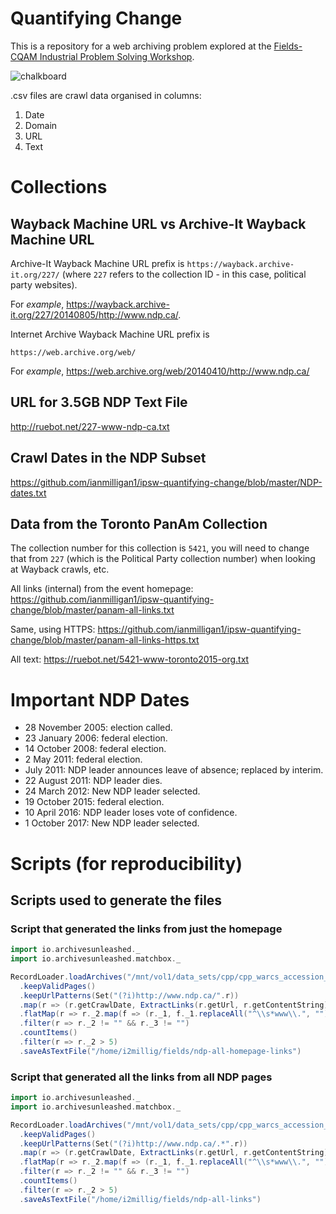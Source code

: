 # Quantifying Change

This is a repository for a web archiving problem explored at the [Fields-CQAM Industrial Problem Solving Workshop](http://www.fields.utoronto.ca/activities/18-19/fields-cqam-ipsw).

![chalkboard](https://user-images.githubusercontent.com/3834704/57253288-5b059b00-701c-11e9-885f-e8f18b36ab36.jpeg)

.csv files are crawl data organised in columns:

1. Date
2. Domain
3. URL 
4. Text

# Collections

## Wayback Machine URL vs Archive-It Wayback Machine URL

Archive-It Wayback Machine URL prefix is `https://wayback.archive-it.org/227/` (where `227` refers to the collection ID - in this case, political party websites).

For *example*, <https://wayback.archive-it.org/227/20140805/http://www.ndp.ca/>.

Internet Archive Wayback Machine URL prefix is 

`https://web.archive.org/web/`

For *example*, <https://web.archive.org/web/20140410/http://www.ndp.ca/>

## URL for 3.5GB NDP Text File

<http://ruebot.net/227-www-ndp-ca.txt>

## Crawl Dates in the NDP Subset

<https://github.com/ianmilligan1/ipsw-quantifying-change/blob/master/NDP-dates.txt>

## Data from the Toronto PanAm Collection 
The collection number for this collection is `5421`, you will need to change that from `227` (which is the Political Party collection number) when looking at Wayback crawls, etc.

All links (internal) from the event homepage: <https://github.com/ianmilligan1/ipsw-quantifying-change/blob/master/panam-all-links.txt>

Same, using HTTPS: <https://github.com/ianmilligan1/ipsw-quantifying-change/blob/master/panam-all-links-https.txt>

All text: <https://ruebot.net/5421-www-toronto2015-org.txt>

# Important NDP Dates

- 28 November 2005: election called.
- 23 January 2006: federal election.
- 14 October 2008: federal election.
- 2 May 2011: federal election.
- July 2011: NDP leader announces leave of absence; replaced by interim.
- 22 August 2011: NDP leader dies.
- 24 March 2012: New NDP leader selected.
- 19 October 2015: federal election.
- 10 April 2016: NDP leader loses vote of confidence.
- 1 October 2017: New NDP leader selected.

# Scripts (for reproducibility)

## Scripts used to generate the files

### Script that generated the links from just the homepage

```scala
import io.archivesunleashed._
import io.archivesunleashed.matchbox._

RecordLoader.loadArchives("/mnt/vol1/data_sets/cpp/cpp_warcs_accession_01/partner.archive-it.org/cgi-bin/getarcs.pl/*.gz", sc)
  .keepValidPages()
  .keepUrlPatterns(Set("(?i)http://www.ndp.ca/".r))
  .map(r => (r.getCrawlDate, ExtractLinks(r.getUrl, r.getContentString)))
  .flatMap(r => r._2.map(f => (r._1, f._1.replaceAll("^\\s*www\\.", ""), f._2.replaceAll("^\\s*www\\.", ""))))
  .filter(r => r._2 != "" && r._3 != "")
  .countItems()
  .filter(r => r._2 > 5)
  .saveAsTextFile("/home/i2millig/fields/ndp-all-homepage-links")
```

### Script that generated all the links from all NDP pages

```scala
import io.archivesunleashed._
import io.archivesunleashed.matchbox._

RecordLoader.loadArchives("/mnt/vol1/data_sets/cpp/cpp_warcs_accession_01/partner.archive-it.org/cgi-bin/getarcs.pl/*.gz", sc)
  .keepValidPages()
  .keepUrlPatterns(Set("(?i)http://www.ndp.ca/.*".r))
  .map(r => (r.getCrawlDate, ExtractLinks(r.getUrl, r.getContentString)))
  .flatMap(r => r._2.map(f => (r._1, f._1.replaceAll("^\\s*www\\.", ""), f._2.replaceAll("^\\s*www\\.", ""))))
  .filter(r => r._2 != "" && r._3 != "")
  .countItems()
  .filter(r => r._2 > 5)
  .saveAsTextFile("/home/i2millig/fields/ndp-all-links")
```